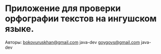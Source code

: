 # Приложение для проверки орфографии текстов на ингушском языке.

Авторы:
bokovuruskhan@gmail.com java-dev
goygovs@gmail.com java-dev
